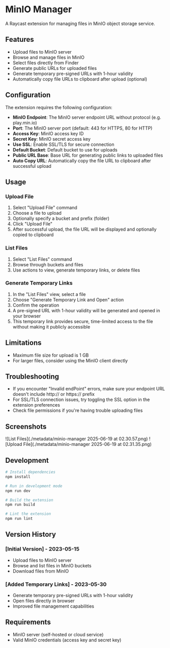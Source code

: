 # MinIO Manager

A Raycast extension for managing files in MinIO object storage service.

## Features

- Upload files to MinIO server
- Browse and manage files in MinIO
- Select files directly from Finder
- Generate public URLs for uploaded files
- Generate temporary pre-signed URLs with 1-hour validity
- Automatically copy file URLs to clipboard after upload (optional)

## Configuration

The extension requires the following configuration:

- **MinIO Endpoint**: The MinIO server endpoint URL without protocol (e.g. play.min.io)
- **Port**: The MinIO server port (default: 443 for HTTPS, 80 for HTTP)
- **Access Key**: MinIO access key ID
- **Secret Key**: MinIO secret access key
- **Use SSL**: Enable SSL/TLS for secure connection
- **Default Bucket**: Default bucket to use for uploads
- **Public URL Base**: Base URL for generating public links to uploaded files
- **Auto Copy URL**: Automatically copy the file URL to clipboard after successful upload

## Usage

### Upload File

1. Select "Upload File" command
2. Choose a file to upload
3. Optionally specify a bucket and prefix (folder)
4. Click "Upload File"
5. After successful upload, the file URL will be displayed and optionally copied to clipboard

### List Files

1. Select "List Files" command
2. Browse through buckets and files
3. Use actions to view, generate temporary links, or delete files

### Generate Temporary Links

1. In the "List Files" view, select a file
2. Choose "Generate Temporary Link and Open" action
3. Confirm the operation
4. A pre-signed URL with 1-hour validity will be generated and opened in your browser
5. This temporary link provides secure, time-limited access to the file without making it publicly accessible

## Limitations

- Maximum file size for upload is 1 GB
- For larger files, consider using the MinIO client directly

## Troubleshooting

- If you encounter "Invalid endPoint" errors, make sure your endpoint URL doesn't include http:// or https:// prefix
- For SSL/TLS connection issues, try toggling the SSL option in the extension preferences
- Check file permissions if you're having trouble uploading files

## Screenshots

![List Files](./metadata/minio-manager 2025-06-19 at 02.30.57.png)
![Upload File](./metadata/minio-manager 2025-06-19 at 02.31.35.png)

## Development

```bash
# Install dependencies
npm install

# Run in development mode
npm run dev

# Build the extension
npm run build

# Lint the extension
npm run lint
```

## Version History

### [Initial Version] - 2023-05-15

- Upload files to MinIO server
- Browse and list files in MinIO buckets
- Download files from MinIO

### [Added Temporary Links] - 2023-05-30

- Generate temporary pre-signed URLs with 1-hour validity
- Open files directly in browser
- Improved file management capabilities

## Requirements

- MinIO server (self-hosted or cloud service)
- Valid MinIO credentials (access key and secret key)